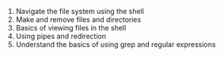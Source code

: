 <!---
Learning goals for Intro to Shell lesson of UBC-EOAS Sep-2013 bootcamp
-->

1. Navigate the file system using the shell
2. Make and remove files and directories
3. Basics of viewing files in the shell
4. Using pipes and redirection
5. Understand the basics of using grep and regular expressions
